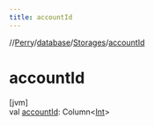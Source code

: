 ```yaml
---
title: accountId
---
```

//[Perry](../../../index.html)/[database](../index.html)/[Storages](index.html)/[accountId](account-id.html)



# accountId



[jvm]\
val [accountId](account-id.html): Column<[Int](https://kotlinlang.org/api/latest/jvm/stdlib/kotlin/-int/index.html)>




